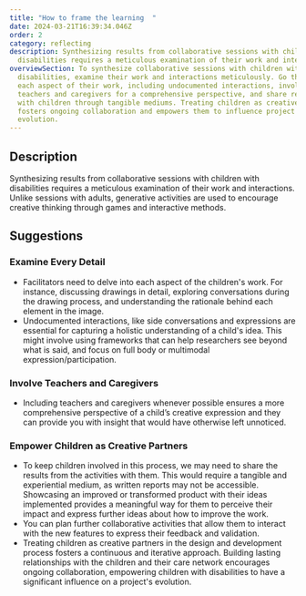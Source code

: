 ```yaml
---
title: "How to frame the learning  "
date: 2024-03-21T16:39:34.046Z
order: 2
category: reflecting
description: Synthesizing results from collaborative sessions with children with
  disabilities requires a meticulous examination of their work and interactions.
overviewSection: To synthesize collaborative sessions with children with
  disabilities, examine their work and interactions meticulously. Go through
  each aspect of their work, including undocumented interactions, involve
  teachers and caregivers for a comprehensive perspective, and share results
  with children through tangible mediums. Treating children as creative partners
  fosters ongoing collaboration and empowers them to influence project
  evolution.
---
```

## Description

Synthesizing results from collaborative sessions with children with disabilities requires a meticulous examination of their work and interactions. Unlike sessions with adults, generative activities are used to encourage creative thinking through games and interactive methods.

## Suggestions

### Examine Every Detail

* Facilitators need to delve into each aspect of the children's work. For instance, discussing drawings in detail, exploring conversations during the drawing process, and understanding the rationale behind each element in the image. 
* Undocumented interactions, like side conversations and expressions are essential for capturing a holistic understanding of a child's idea. This might involve using frameworks that can help researchers see beyond what is said, and focus on full body or multimodal expression/participation.

### Involve Teachers and Caregivers

* Including teachers and caregivers whenever possible ensures a more comprehensive perspective of a child’s creative expression and they can provide you with insight that would have otherwise left unnoticed. 

### Empower Children as Creative Partners

* To keep children involved in this process, we may need to share the results from the activities with them. This would require a tangible and experiential medium, as written reports may not be accessible. Showcasing an improved or transformed product with their ideas implemented provides a meaningful way for them to perceive their impact and express further ideas about how to improve the work. 
* You can plan further collaborative activities that allow them to interact with the new features to express their feedback and validation.
* Treating children as creative partners in the design and development process fosters a continuous and iterative approach. Building lasting relationships with the children and their care network encourages ongoing collaboration, empowering children with disabilities to have a significant influence on a project's evolution.
